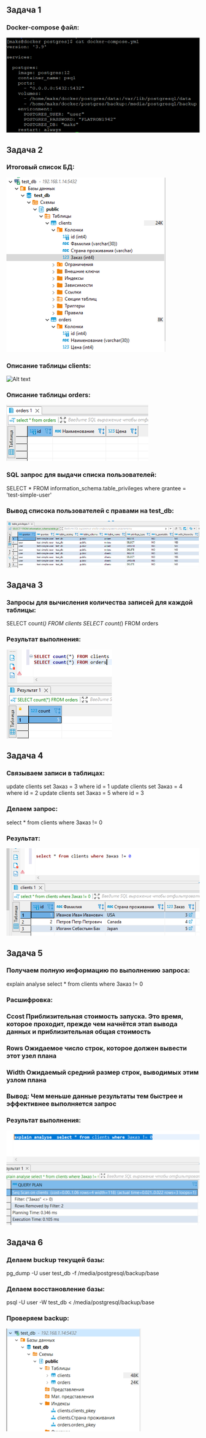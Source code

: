 ## Задача 1
### Docker-compose файл:

![Alt text](https://github.com/maks1001281/devops-netology/blob/main/Home_work/6.2/compose.PNG?raw=true "Optional Title")

## Задача 2
### Итоговый список БД:
![Alt text](https://github.com/maks1001281/devops-netology/blob/main/Home_work/6.2/base.PNG?raw=true "Optional Title")

### Описание таблицы clients:
![Alt text](https://github.com/maks1001281/devops-netology/blob/main/Home_work/6.2/clienst.PNG?raw=true "Optional Title")

### Описание таблицы orders:
![Alt text](https://github.com/maks1001281/devops-netology/blob/main/Home_work/6.2/orders.PNG?raw=true "Optional Title")

### SQL запрос для выдачи списка пользователей:

SELECT * FROM information_schema.table_privileges where grantee = 'test-simple-user'

### Вывод списока пользователей с правами на test_db:
![Alt text](https://github.com/maks1001281/devops-netology/blob/main/Home_work/6.2/users.PNG?raw=true "Optional Title")

## Задача 3
### Запросы для вычисления количества записей для каждой таблицы:

SELECT count(*) FROM clients
SELECT count(*) FROM orders

### Результат выполнения:

![Alt text](https://github.com/maks1001281/devops-netology/blob/main/Home_work/6.2/select.PNG?raw=true "Optional Title")

## Задача 4
### Связываем записи в таблицах:

update clients set Заказ = 3 where id = 1
update clients set Заказ = 4 where id = 2
update clients set Заказ = 5 where id = 3

### Делаем запрос:

select * from clients where Заказ != 0

### Результат:

![Alt text](https://github.com/maks1001281/devops-netology/blob/main/Home_work/6.2/update.PNG?raw=true "Optional Title")

## Задача 5
### Получаем полную информацию по выполнению запроса:

explain analyse  select * from clients where Заказ != 0

### Расшифровка:

### Ccost Приблизительная стоимость запуска. Это время, которое проходит, прежде чем начнётся этап вывода данных и приблизительная общая стоимость
### Rows Ожидаемое число строк, которое должен вывести этот узел плана
### Width Ожидаемый средний размер строк, выводимых этим узлом плана
### Вывод: Чем меньше данные результаты тем быстрее и эффективнее выполняется запрос

### Результат выполнения:

![Alt text](https://github.com/maks1001281/devops-netology/blob/main/Home_work/6.2/analyse.PNG?raw=true "Optional Title")

## Задача 6

### Делаем buckup текущей базы:
pg_dump -U user test_db -f /media/postgresql/backup/base

### Делаем восстановление базы:
psql -U user -W test_db < /media/postgresql/backup/base

### Проверяем backup:

![Alt text](https://github.com/maks1001281/devops-netology/blob/main/Home_work/6.2/restore.PNG?raw=true "Optional Title")
